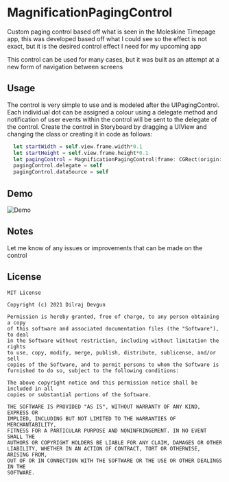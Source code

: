 # MagnificationPagingControl
Custom paging control based off what is seen in the Moleskine Timepage app, this was developed based off what I could see so the effect is not exact, but it is the desired control effect I need for my upcoming app

This control can be used for many cases, but it was built as an attempt at a new form of navigation between screens

## Usage

The control is very simple to use and is modeled after the UIPagingControl. Each individual dot can be assigned a colour using a delegate method and notification of user events within the control will be sent to the delegate of the control.
Create the control in Storyboard by dragging a UIView and changing the class or creating it in code as follows: 

```Swift
  let startWidth = self.view.frame.width*0.1
  let startHeight = self.view.frame.height*0.1
  let pagingControl = MagnificationPagingControl(frame: CGRect(origin: CGPoint(x: self.view.frame.width - startWidth, y: self.view.frame.height/2 - startHeight/2), size: CGSize(width: startWidth, height: startHeight)), numPages: 4)
  pagingControl.delegate = self
  pagingControl.dataSource = self
```

## Demo 

<img src='https://i.imgur.com/fvFUWCF.gif' title='Demo' width='' alt='Demo' />

## Notes

Let me know of any issues or improvements that can be made on the control

## License

    MIT License

    Copyright (c) 2021 Dilraj Devgun

    Permission is hereby granted, free of charge, to any person obtaining a copy
    of this software and associated documentation files (the "Software"), to deal
    in the Software without restriction, including without limitation the rights
    to use, copy, modify, merge, publish, distribute, sublicense, and/or sell
    copies of the Software, and to permit persons to whom the Software is
    furnished to do so, subject to the following conditions:

    The above copyright notice and this permission notice shall be included in all
    copies or substantial portions of the Software.

    THE SOFTWARE IS PROVIDED "AS IS", WITHOUT WARRANTY OF ANY KIND, EXPRESS OR
    IMPLIED, INCLUDING BUT NOT LIMITED TO THE WARRANTIES OF MERCHANTABILITY,
    FITNESS FOR A PARTICULAR PURPOSE AND NONINFRINGEMENT. IN NO EVENT SHALL THE
    AUTHORS OR COPYRIGHT HOLDERS BE LIABLE FOR ANY CLAIM, DAMAGES OR OTHER
    LIABILITY, WHETHER IN AN ACTION OF CONTRACT, TORT OR OTHERWISE, ARISING FROM,
    OUT OF OR IN CONNECTION WITH THE SOFTWARE OR THE USE OR OTHER DEALINGS IN THE
    SOFTWARE.


